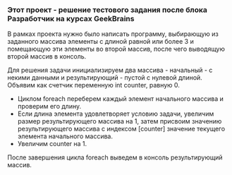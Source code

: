 ### Этот проект - решение тестового задания после блока Разработчик на курсах GeekBrains

В рамках проекта нужно было написать программу, выбирающую из заданного массива элементы с длиной
равной или более 3 и помещающую эти элементы во второй массив, после чего выводящую второй
массив в консоль.

Для решения задачи инициализируем два массива - начальный - с некими данными и результирующий - пустой с нулевой длиной.
Объявим как счетчик переменную int counter, равную 0.

* Циклом foreach переберем каждый элемент начального массива и проверим его длину.
* Если длина элемента удовлетворяет условию задачи, увеличим размер результирующего массива на 1,
  затем присвоим значению результирующего массива с индексом [counter] значение текущего элемента начального массива.
* Увеличим counter на 1.

После завершения цикла foreach выведем в консоль результирующий массив.